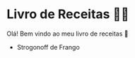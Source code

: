 # Livro de Receitas :woman_cook:

Olá! Bem vindo ao meu livro de receitas :book:

-  Strogonoff de Frango

